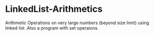 # LinkedList-Arithmetics
Arithmetic Operations on very large numbers (beyond size limit) using linked list .Also a program with set operaions.
